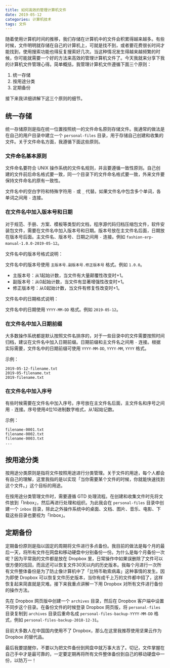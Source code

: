 ```yaml
---
title: 如何高效的管理计算机文件
date: 2019-05-12
categories: 计算机技术
tags: 文件
---
```


随着使用计算机时间的推移，我们存储在计算机中的文件会积累得越来越多。有些时候，文件明明就存储在自己的计算机上，可就是找不到，或者要花费很长时间才能找到，使用搜索功能也得反复搜索好几次。当这种情况发生得越来越频繁的时候，你可能就需要一个好的方法来高效的管理计算机文件了。今天我就来分享下我的计算机文件管理心得。简单概括，我管理计算机文件遵循下面三个原则：

1. 统一存储
2. 按用途分类
3. 定期备份

接下来我详细讲解下这三个原则的细节。

<!-- more -->

## 统一存储

统一存储原则是指在统一位置按照统一的文件命名原则存储文件。我通常的做法是在自己的用户目录中建立一个 `personal-files` 目录，用于存储自己创建和收集的文件。关于文件命名方面，我遵循下面这些原则。

### 文件命名基本原则

文件命名要符合 UNIX 操作系统的文件名规则，并且要遵循一致性原则。自己创建的文件前后命名格式要一致，同一个目录下的文件命名格式要一致，外来文件要保持文件命名的原有一致性。

文件名中的空白字符和特殊字符用 `-` 或 `_` 代替。如果文件名中包含多个单词，各单词之间用 `-` 连接。

### 在文件名中加入版本号和日期

对于规范、手册、方案、模板等类型的文档，程序源代码归档压缩包文件，软件安装包文件，需要在文件名中加入版本号和日期。版本号放在主文件名后面，日期放在版本号后面。主文件名、版本号、日期之间用 `-` 连接。例如 `fashion-erp-manual-1.0.0-2019-05-12`。

文件名中的版本号格式说明：

文件名中的版本号使用 `主版本号.副版本号.修正版本号` 格式。例如 `1.0.0`。

- 主版本号：从1起始计数，当文件有大量颠覆性改变时+1。
- 副版本号：从0起始计数，当文件有显著增强性改变时+1。
- 修正版本号：从0起始计数，当文件有修复性改变时+1。

文件名中的日期格式说明：

文件名中的日期使用 `YYYY-MM-DD` 格式。例如 `2019-05-12`。

### 在文件名中加入日期前缀

大多数操作系统都是默认按照文件名排序的，对于一些目录中的文件需要按照时间归档，建议在文件名中加入日期前缀。日期前缀和主文件名之间用 `-` 连接。根据实际需要，文件名中的日期前缀可使用 `YYYY-MM-DD`, `YYYY-MM`, `YYYY` 格式。

示例：

```
2019-05-12-filename.txt
2019-05-filename.txt
2019-filename.txt
```

### 在文件名中加入序号

有些时候需要在文件名中加入序号。序号放在主文件名后面，主文件名和序号之间用 `-` 连接。序号使用4位10进制数字格式，从1起始记数。

示例：

```
filename-0001.txt
filename-0002.txt
filename-0003.txt
...
```

## 按用途分类

按用途分类原则是指将文件按照用途进行分类管理。关于文件的用途，每个人都会有自己的理解，这里我指的是以实现「当你需要某个文件的时候，你就能快速找到这个文件。」这个目标的用途。

在按用途分类管理文件时，需要遵循 GTD 处理流程。在创建和收集文件时先将文件放到「Inbox」，然后再进行处理和组织。为此我会在 `personal-files` 目录中创建一个 `inbox` 目录，除此之外操作系统中的桌面、文档、图片、音乐、电影、下载这些目录也要视为「Inbox」。

## 定期备份

定期备份原则是指以固定的周期将文件进行多点备份。我目前的做法是每个月的最后一天，将所有文件在网盘和移动硬盘中分别备份一份。为什么是每个月备份一次呢？因为平常我的文件都是放在 Dropbox 里，日常操作中如果误删除了文件可以很方便的找回，而且还可以恢复文件30天以内的历史版本。我每个月进行一次所有文件整体备份是为了防止像计算机中了「比特币勒索病毒」这种事情的发生。因为即使 Dropbox 可以恢复文件历史版本，当你有成千上万的文件都中招了，这样恢复起来简直就是灾难。接下来我重点讲解一下用 Dropbox 对所有文件进行备份的操作方法。

先在 Dropbox 网页版中创建一个 `archives` 目录，然后在 Dropbox 客户端中设置不同步这个目录。在备份文件的时候登录 Dropbox 网页版，将 `personal-files` 目录复制到 `archives` 目录后重命名成 `personal-files-backup-YYYY-MM-DD` 格式，例如 `personal-files-backup-2018-12-31`。

目前大多数人在中国国内使用不了 Dropbox，那么在这里我推荐使用坚果云作为 Dropbox 的替代品。

最后我要提醒你，不要以为把文件备份到网盘中就万事大吉了。切记，文件掌握在自己手中才是最可靠的，一定要定期再将所有文件整体备份到自己的移动硬盘中一份，以防万一！
